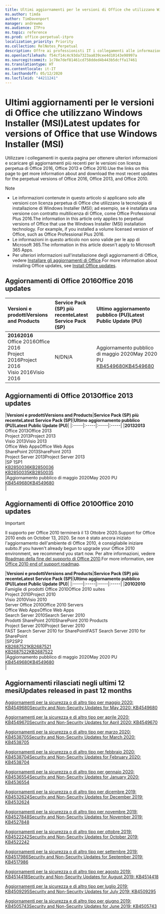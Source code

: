 ```yaml
---
title: Ultimi aggiornamenti per le versioni di Office che utilizzano Windows Installer (MSI)
ms.author: timda
author: TimDavenport
manager: andrewmo
ms.audience: ITPro
ms.topic: reference
ms.prod: office-perpetual-itpro
localization_priority: Priority
ms.collection: RelNotes_Perpetual
description: Offre ai professionisti IT i collegamenti alle informazioni sugli aggiornamenti più recenti delle versioni con licenza perpetua di Office 2016, Office 2013 e Office 2010
ms.openlocfilehash: f54cf14c4c93da7323aa839cee4d10143e98997a
ms.sourcegitcommit: 1c78e7def81461cd758dded4b443b5dcffa17461
ms.translationtype: HT
ms.contentlocale: it-IT
ms.lasthandoff: 05/12/2020
ms.locfileid: "44211241"
---
```

# <a name="latest-updates-for-versions-of-office-that-use-windows-installer-msi"></a><span data-ttu-id="e581c-103">Ultimi aggiornamenti per le versioni di Office che utilizzano Windows Installer (MSI)</span><span class="sxs-lookup"><span data-stu-id="e581c-103">Latest updates for versions of Office that use Windows Installer (MSI)</span></span>

<span data-ttu-id="e581c-104">Utilizzare i collegamenti in questa pagina per ottenere ulteriori informazioni e scaricare gli aggiornamenti più recenti per le versioni con licenza perpetua di Office 2016, Office 2013 e Office 2010.</span><span class="sxs-lookup"><span data-stu-id="e581c-104">Use the links on this page to get more information about and download the most recent updates for the perpetual versions of Office 2016, Office 2013, and Office 2010.</span></span>
  
 
> [!NOTE]
> - <span data-ttu-id="e581c-p101">Le informazioni contenute in questo articolo si applicano solo alle versioni con licenza perpetua di Office che utilizzano la tecnologia di installazione di Windows Installer (MSI); ad esempio, se è installata una versione con contratto multilicenza di Office, come Office Professional Plus 2016.</span><span class="sxs-lookup"><span data-stu-id="e581c-p101">The information in this article only applies to perpetual versions of Office that use the Windows Installer (MSI) installation technology. For example, if you installed a volume licensed version of Office, such as Office Professional Plus 2016.</span></span>
> - <span data-ttu-id="e581c-107">Le informazioni in questo articolo non sono valide per le app di Microsoft 365.</span><span class="sxs-lookup"><span data-stu-id="e581c-107">The information in this article doesn't apply to Microsoft 365 Apps.</span></span>
> - <span data-ttu-id="e581c-108">Per ulteriori informazioni sull'installazione degli aggiornamenti di Office, vedere [Installare gli aggiornamenti di Office](https://support.office.com/article/2ab296f3-7f03-43a2-8e50-46de917611c5).</span><span class="sxs-lookup"><span data-stu-id="e581c-108">For more information about installing Office updates, see [Install Office updates](https://support.office.com/article/2ab296f3-7f03-43a2-8e50-46de917611c5).</span></span> 


## <a name="office-2016-updates"></a><span data-ttu-id="e581c-109">Aggiornamenti di Office 2016</span><span class="sxs-lookup"><span data-stu-id="e581c-109">Office 2016 updates</span></span>

|<span data-ttu-id="e581c-110">**Versioni e prodotti**</span><span class="sxs-lookup"><span data-stu-id="e581c-110">**Versions and Products**</span></span>|<span data-ttu-id="e581c-111">**Service Pack (SP) più recente**</span><span class="sxs-lookup"><span data-stu-id="e581c-111">**Latest Service Pack (SP)**</span></span>|<span data-ttu-id="e581c-112">**Ultimo aggiornamento pubblico (PU)**</span><span class="sxs-lookup"><span data-stu-id="e581c-112">**Latest Public Update (PU)**</span></span>|
|:-----|:-----|:-----|
|<span data-ttu-id="e581c-113">**2016**</span><span class="sxs-lookup"><span data-stu-id="e581c-113">**2016**</span></span> <br/> <span data-ttu-id="e581c-114">Office 2016</span><span class="sxs-lookup"><span data-stu-id="e581c-114">Office 2016</span></span>  <br/> <span data-ttu-id="e581c-115">Project 2016</span><span class="sxs-lookup"><span data-stu-id="e581c-115">Project 2016</span></span>  <br/> <span data-ttu-id="e581c-116">Visio 2016</span><span class="sxs-lookup"><span data-stu-id="e581c-116">Visio 2016</span></span>  <br/> |<span data-ttu-id="e581c-117">N/D</span><span class="sxs-lookup"><span data-stu-id="e581c-117">N/A</span></span>  <br/> |<span data-ttu-id="e581c-118">Aggiornamento pubblico di maggio 2020</span><span class="sxs-lookup"><span data-stu-id="e581c-118">May 2020 PU</span></span>  <br/> [<span data-ttu-id="e581c-119">KB4549680</span><span class="sxs-lookup"><span data-stu-id="e581c-119">KB4549680</span></span>](https://support.microsoft.com/help/4549680) <br/> |
   
## <a name="office-2013-updates"></a><span data-ttu-id="e581c-120">Aggiornamenti di Office 2013</span><span class="sxs-lookup"><span data-stu-id="e581c-120">Office 2013 updates</span></span>

|<span data-ttu-id="e581c-121">**Versioni e prodotti**</span><span class="sxs-lookup"><span data-stu-id="e581c-121">**Versions and Products**</span></span>|<span data-ttu-id="e581c-122">**Service Pack (SP) più recente**</span><span class="sxs-lookup"><span data-stu-id="e581c-122">**Latest Service Pack (SP)**</span></span>|<span data-ttu-id="e581c-123">**Ultimo aggiornamento pubblico (PU)**</span><span class="sxs-lookup"><span data-stu-id="e581c-123">**Latest Public Update (PU)**</span></span>|
|:-----|:-----|:-----|:-----|
|<span data-ttu-id="e581c-124">**2013**</span><span class="sxs-lookup"><span data-stu-id="e581c-124">**2013**</span></span> <br/> <span data-ttu-id="e581c-125">Office 2013</span><span class="sxs-lookup"><span data-stu-id="e581c-125">Office 2013</span></span>  <br/> <span data-ttu-id="e581c-126">Project 2013</span><span class="sxs-lookup"><span data-stu-id="e581c-126">Project 2013</span></span>  <br/> <span data-ttu-id="e581c-127">Visio 2013</span><span class="sxs-lookup"><span data-stu-id="e581c-127">Visio 2013</span></span>  <br/> <span data-ttu-id="e581c-128">Office Web Apps</span><span class="sxs-lookup"><span data-stu-id="e581c-128">Office Web Apps</span></span>  <br/> <span data-ttu-id="e581c-129">SharePoint 2013</span><span class="sxs-lookup"><span data-stu-id="e581c-129">SharePoint 2013</span></span>  <br/> <span data-ttu-id="e581c-130">Project Server 2013</span><span class="sxs-lookup"><span data-stu-id="e581c-130">Project Server 2013</span></span>  <br/> |<span data-ttu-id="e581c-131">SP 1</span><span class="sxs-lookup"><span data-stu-id="e581c-131">SP1</span></span> <br/> [<span data-ttu-id="e581c-132">KB2850036</span><span class="sxs-lookup"><span data-stu-id="e581c-132">KB2850036</span></span>](https://support.microsoft.com/kb/2850036) <br/>[<span data-ttu-id="e581c-133">KB2850035</span><span class="sxs-lookup"><span data-stu-id="e581c-133">KB2850035</span></span>](https://support.microsoft.com/kb/2850035) <br/> |<span data-ttu-id="e581c-134">Aggiornamento pubblico di maggio 2020</span><span class="sxs-lookup"><span data-stu-id="e581c-134">May 2020 PU</span></span>  <br/> [<span data-ttu-id="e581c-135">KB4549680</span><span class="sxs-lookup"><span data-stu-id="e581c-135">KB4549680</span></span>](https://support.microsoft.com/help/4549680) <br/> |
   
## <a name="office-2010-updates"></a><span data-ttu-id="e581c-136">Aggiornamenti di Office 2010</span><span class="sxs-lookup"><span data-stu-id="e581c-136">Office 2010 updates</span></span>
> [!IMPORTANT]
<span data-ttu-id="e581c-137">Il supporto per Office 2010 terminerà il 13 Ottobre 2020.</span><span class="sxs-lookup"><span data-stu-id="e581c-137">Support for Office 2010 ends on October 13, 2020.</span></span> <span data-ttu-id="e581c-138">Se non è stato ancora iniziato l'aggiornamento dell'ambiente di Office 2010, è consigliabile iniziare subito.</span><span class="sxs-lookup"><span data-stu-id="e581c-138">If you haven't already begun to upgrade your Office 2010 environment, we recommend you start now.</span></span> <span data-ttu-id="e581c-139">Per altre informazioni, vedere [Roadmap della fine del supporto di Office 2010](https://docs.microsoft.com/DeployOffice/office-2010-end-support-roadmap).</span><span class="sxs-lookup"><span data-stu-id="e581c-139">For more information, see [Office 2010 end of support roadmap](https://docs.microsoft.com/DeployOffice/office-2010-end-support-roadmap).</span></span>

|<span data-ttu-id="e581c-140">**Versioni e prodotti**</span><span class="sxs-lookup"><span data-stu-id="e581c-140">**Versions and Products**</span></span>|<span data-ttu-id="e581c-141">**Service Pack (SP) più recente**</span><span class="sxs-lookup"><span data-stu-id="e581c-141">**Latest Service Pack (SP)**</span></span>|<span data-ttu-id="e581c-142">**Ultimo aggiornamento pubblico (PU)**</span><span class="sxs-lookup"><span data-stu-id="e581c-142">**Latest Public Update (PU)**</span></span>|
|:-----|:-----|:-----|:-----|
|<span data-ttu-id="e581c-143">**2010**</span><span class="sxs-lookup"><span data-stu-id="e581c-143">**2010**</span></span> <br/> <span data-ttu-id="e581c-144">Famiglie di prodotti Office 2010</span><span class="sxs-lookup"><span data-stu-id="e581c-144">Office 2010 suites</span></span>  <br/> <span data-ttu-id="e581c-145">Project 2010</span><span class="sxs-lookup"><span data-stu-id="e581c-145">Project 2010</span></span>  <br/> <span data-ttu-id="e581c-146">Visio 2010</span><span class="sxs-lookup"><span data-stu-id="e581c-146">Visio 2010</span></span>  <br/> <span data-ttu-id="e581c-147">Server Office 2010</span><span class="sxs-lookup"><span data-stu-id="e581c-147">Office 2010 Servers</span></span>  <br/> <span data-ttu-id="e581c-148">Office Web Apps</span><span class="sxs-lookup"><span data-stu-id="e581c-148">Office Web Apps</span></span>  <br/> <span data-ttu-id="e581c-149">Search Server 2010</span><span class="sxs-lookup"><span data-stu-id="e581c-149">Search Server 2010</span></span>  <br/> <span data-ttu-id="e581c-150">Prodotti SharePoint 2010</span><span class="sxs-lookup"><span data-stu-id="e581c-150">SharePoint 2010 Products</span></span>  <br/> <span data-ttu-id="e581c-151">Project Server 2010</span><span class="sxs-lookup"><span data-stu-id="e581c-151">Project Server 2010</span></span>  <br/> <span data-ttu-id="e581c-152">FAST Search Server 2010 for SharePoint</span><span class="sxs-lookup"><span data-stu-id="e581c-152">FAST Search Server 2010 for SharePoint</span></span>  <br/> |<span data-ttu-id="e581c-153">SP2</span><span class="sxs-lookup"><span data-stu-id="e581c-153">SP2</span></span> <br/>[<span data-ttu-id="e581c-154">KB2687521</span><span class="sxs-lookup"><span data-stu-id="e581c-154">KB2687521</span></span>](https://support.microsoft.com/kb/2687521) <br/> [<span data-ttu-id="e581c-155">KB2687522</span><span class="sxs-lookup"><span data-stu-id="e581c-155">KB2687522</span></span>](https://support.microsoft.com/kb/2687522) <br/> |<span data-ttu-id="e581c-156">Aggiornamento pubblico di maggio 2020</span><span class="sxs-lookup"><span data-stu-id="e581c-156">May 2020 PU</span></span>  <br/> [<span data-ttu-id="e581c-157">KB4549680</span><span class="sxs-lookup"><span data-stu-id="e581c-157">KB4549680</span></span>](https://support.microsoft.com/help/4549680) <br/>|
   

   
## <a name="updates-released-in-past-12-months"></a><span data-ttu-id="e581c-158">Aggiornamenti rilasciati negli ultimi 12 mesi</span><span class="sxs-lookup"><span data-stu-id="e581c-158">Updates released in past 12 months</span></span>

[<span data-ttu-id="e581c-159">Aggiornamenti per la sicurezza o di altro tipo per maggio 2020: KB4549680</span><span class="sxs-lookup"><span data-stu-id="e581c-159">Security and Non-Security Updates for May 2020: KB4549680</span></span>](https://support.microsoft.com/help/4549680)

[<span data-ttu-id="e581c-160">Aggiornamenti per la sicurezza e di altro tipo per aprile 2020: KB4549670</span><span class="sxs-lookup"><span data-stu-id="e581c-160">Security and Non-Security Updates for April 2020: KB4549670</span></span>](https://support.microsoft.com/help/4549670)

[<span data-ttu-id="e581c-161">Aggiornamenti per la sicurezza o di altro tipo per marzo 2020: KB4538705</span><span class="sxs-lookup"><span data-stu-id="e581c-161">Security and Non-Security Updates for March 2020: KB4538705</span></span>](https://support.microsoft.com/help/4538705)

[<span data-ttu-id="e581c-162">Aggiornamenti per la sicurezza o di altro tipo per febbraio 2020: KB4538704</span><span class="sxs-lookup"><span data-stu-id="e581c-162">Security and Non-Security Updates for February 2020: KB4538704</span></span>](https://support.microsoft.com/help/4538704)

[<span data-ttu-id="e581c-163">Aggiornamenti per la sicurezza o di altro tipo per gennaio 2020: KB4536554</span><span class="sxs-lookup"><span data-stu-id="e581c-163">Security and Non-Security Updates for January 2020: KB4536554</span></span>](https://support.microsoft.com/help/4536554)

[<span data-ttu-id="e581c-164">Aggiornamenti per la sicurezza o di altro tipo per dicembre 2019: KB4532624</span><span class="sxs-lookup"><span data-stu-id="e581c-164">Security and Non-Security Updates for December 2019: KB4532624</span></span>](https://support.microsoft.com/help/4532624)

[<span data-ttu-id="e581c-165">Aggiornamenti per la sicurezza o di altro tipo per novembre 2019: KB4527848</span><span class="sxs-lookup"><span data-stu-id="e581c-165">Security and Non-Security Updates for November 2019: KB4527848</span></span>](https://support.microsoft.com/help/4527848)

[<span data-ttu-id="e581c-166">Aggiornamenti per la sicurezza o di altro tipo per ottobre 2019: KB4522242</span><span class="sxs-lookup"><span data-stu-id="e581c-166">Security and Non-Security Updates for October 2019: KB4522242</span></span>](https://support.microsoft.com/help/4522242)

[<span data-ttu-id="e581c-167">Aggiornamenti per la sicurezza o di altro tipo per settembre 2019: KB4517986</span><span class="sxs-lookup"><span data-stu-id="e581c-167">Security and Non-Security Updates for September 2019: KB4517986</span></span>](https://support.microsoft.com/help/4517986 )

[<span data-ttu-id="e581c-168">Aggiornamenti per la sicurezza o di altro tipo per agosto 2019: KB4514418</span><span class="sxs-lookup"><span data-stu-id="e581c-168">Security and Non-Security Updates for August 2019: KB4514418</span></span>](https://support.microsoft.com/help/4514418)

[<span data-ttu-id="e581c-169">Aggiornamenti per la sicurezza e di altro tipo per luglio 2019: KB4509295</span><span class="sxs-lookup"><span data-stu-id="e581c-169">Security and Non-Security Updates for July 2019: KB4509295</span></span>](https://support.microsoft.com/help/4509295)

[<span data-ttu-id="e581c-170">Aggiornamenti per la sicurezza e di altro tipo per giugno 2019: KB4505743</span><span class="sxs-lookup"><span data-stu-id="e581c-170">Security and Non-Security Updates for June 2019: KB4505743</span></span>](https://support.microsoft.com/help/4505743)


 










 

   

   

  


  
 
  
 
  

  
   
  
